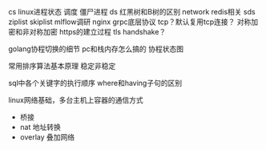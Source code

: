 cs
  linux进程状态 调度
  僵尸进程
ds
  红黑树和B树的区别
network
redis相关
  sds
  ziplist
  skiplist
mlflow调研
nginx
grpc底层协议 tcp？默认复用tcp连接？
对称加密和非对称加密
https的建立过程 tls handshake？

golang协程切换的细节 pc和栈内存怎么搞的
协程状态图

常用排序算法基本原理 稳定非稳定

sql中各个关键字的执行顺序 where和having子句的区别

linux网络基础，多台主机上容器的通信方式
  - 桥接
  - nat 地址转换
  - overlay 叠加网络